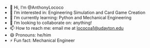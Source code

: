 - 👋 Hi, I’m @AnthonyLococo
- 👀 I’m interested in: Engineering Simulation and Card Game Creation
- 🌱 I’m currently learning: Python and Mechanical Engineering
- 💞️ I’m looking to collaborate on: anything!
- 📫 How to reach me: email me at lococoa1@udayton.edu
- 😄 Pronouns: he/him
- ⚡ Fun fact: Mechanical Engineer

<!---
AnthonyLococo/AnthonyLococo is a ✨ special ✨ repository because its `README.md` (this file) appears on your GitHub profile.
You can click the Preview link to take a look at your changes.
--->
